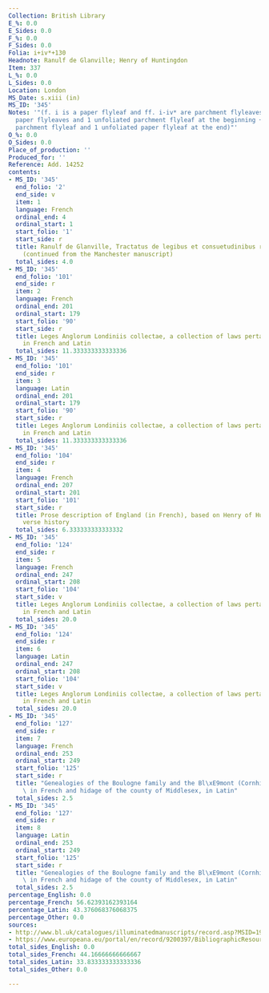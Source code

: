 ```yaml
---
Collection: British Library
E_%: 0.0
E_Sides: 0.0
F_%: 0.0
F_Sides: 0.0
Folia: i+iv*+130
Headnote: Ranulf de Glanville; Henry of Huntingdon
Item: 337
L_%: 0.0
L_Sides: 0.0
Location: London
MS_Date: s.xiii (in)
MS_ID: '345'
Notes: '"(f. i is a paper flyleaf and ff. i-iv* are parchment flyleaves + 3 unfoliated
  paper flyleaves and 1 unfoliated parchment flyleaf at the beginning + 1 unfoliated
  parchment flyleaf and 1 unfoliated paper flyleaf at the end)"'
O_%: 0.0
O_Sides: 0.0
Place_of_production: ''
Produced_for: ''
Reference: Add. 14252
contents:
- MS_ID: '345'
  end_folio: '2'
  end_side: v
  item: 1
  language: French
  ordinal_end: 4
  ordinal_start: 1
  start_folio: '1'
  start_side: r
  title: Ranulf de Glanville, Tractatus de legibus et consuetudinibus regni Anglie
    (continued from the Manchester manuscript)
  total_sides: 4.0
- MS_ID: '345'
  end_folio: '101'
  end_side: r
  item: 2
  language: French
  ordinal_end: 201
  ordinal_start: 179
  start_folio: '90'
  start_side: r
  title: Leges Anglorum Londiniis collectae, a collection of laws pertaining to London
    in French and Latin
  total_sides: 11.333333333333336
- MS_ID: '345'
  end_folio: '101'
  end_side: r
  item: 3
  language: Latin
  ordinal_end: 201
  ordinal_start: 179
  start_folio: '90'
  start_side: r
  title: Leges Anglorum Londiniis collectae, a collection of laws pertaining to London
    in French and Latin
  total_sides: 11.333333333333336
- MS_ID: '345'
  end_folio: '104'
  end_side: r
  item: 4
  language: French
  ordinal_end: 207
  ordinal_start: 201
  start_folio: '101'
  start_side: r
  title: Prose description of England (in French), based on Henry of Huntingdon's
    verse history
  total_sides: 6.333333333333332
- MS_ID: '345'
  end_folio: '124'
  end_side: r
  item: 5
  language: French
  ordinal_end: 247
  ordinal_start: 208
  start_folio: '104'
  start_side: v
  title: Leges Anglorum Londiniis collectae, a collection of laws pertaining to London
    in French and Latin
  total_sides: 20.0
- MS_ID: '345'
  end_folio: '124'
  end_side: r
  item: 6
  language: Latin
  ordinal_end: 247
  ordinal_start: 208
  start_folio: '104'
  start_side: v
  title: Leges Anglorum Londiniis collectae, a collection of laws pertaining to London
    in French and Latin
  total_sides: 20.0
- MS_ID: '345'
  end_folio: '127'
  end_side: r
  item: 7
  language: French
  ordinal_end: 253
  ordinal_start: 249
  start_folio: '125'
  start_side: r
  title: "Genealogies of the Boulogne family and the Bl\xE9mont (Cornhill) family\
    \ in French and hidage of the county of Middlesex, in Latin"
  total_sides: 2.5
- MS_ID: '345'
  end_folio: '127'
  end_side: r
  item: 8
  language: Latin
  ordinal_end: 253
  ordinal_start: 249
  start_folio: '125'
  start_side: r
  title: "Genealogies of the Boulogne family and the Bl\xE9mont (Cornhill) family\
    \ in French and hidage of the county of Middlesex, in Latin"
  total_sides: 2.5
percentage_English: 0.0
percentage_French: 56.62393162393164
percentage_Latin: 43.376068376068375
percentage_Other: 0.0
sources:
- http://www.bl.uk/catalogues/illuminatedmanuscripts/record.asp?MSID=1953&CollID=27&NStart=14252
- https://www.europeana.eu/portal/en/record/9200397/BibliographicResource_3000126276492.html
total_sides_English: 0.0
total_sides_French: 44.16666666666667
total_sides_Latin: 33.833333333333336
total_sides_Other: 0.0

---
```

